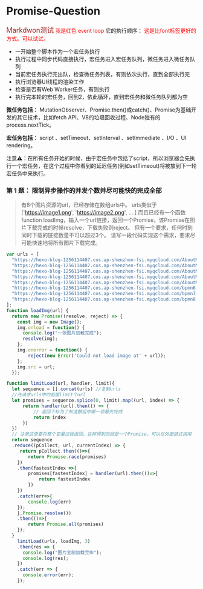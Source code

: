 # Promise-Question
<font color=#A52A2A size=4 >Markdwon测试</font>
<font color=red>我是红色</font>
<font color=red> event loop </font>它的执行顺序：
<span style="color:red;">这是比font标签更好的方式。可以试试。</span>
+ 一开始整个脚本作为一个宏任务执行
+ 执行过程中同步代码直接执行，宏任务进入宏任务队列，微任务进入微任务队列
+ 当前宏任务执行完出队，检查微任务列表，有则依次执行，直到全部执行完
+ 执行浏览器UI线程的渲染工作
+ 检查是否有Web Worker任务，有则执行
+ 执行完本轮的宏任务，回到2，依此循环，直到宏任务和微任务队列都为空

**微任务包括：** MutationObserver、Promise.then()或catch()、Promise为基础开发的其它技术，比如fetch API、V8的垃圾回收过程、Node独有的process.nextTick。

**宏任务包括：** script 、setTimeout、setInterval 、setImmediate 、I/O 、UI rendering。

注意⚠️：在所有任务开始的时候，由于宏任务中包括了script，所以浏览器会先执行一个宏任务，在这个过程中你看到的延迟任务(例如setTimeout)将被放到下一轮宏任务中来执行。


### 第 1 题： 限制异步操作的并发个数并尽可能快的完成全部

> 有8个图片资源的url，已经存储在数组urls中。
> urls类似于['https://image1.png', 'https://image2.png', ....]
> 而且已经有一个函数function loadImg，输入一个url链接，返回一个Promise，该Promise在图片下载完成的时候resolve，下载失败则reject。
> 但有一个要求，任何时刻同时下载的链接数量不可以超过3个。
> 请写一段代码实现这个需求，要求尽可能快速地将所有图片下载完成。

```js
var urls = [
  "https://hexo-blog-1256114407.cos.ap-shenzhen-fsi.myqcloud.com/AboutMe-painting1.png",
  "https://hexo-blog-1256114407.cos.ap-shenzhen-fsi.myqcloud.com/AboutMe-painting2.png",
  "https://hexo-blog-1256114407.cos.ap-shenzhen-fsi.myqcloud.com/AboutMe-painting3.png",
  "https://hexo-blog-1256114407.cos.ap-shenzhen-fsi.myqcloud.com/AboutMe-painting4.png",
  "https://hexo-blog-1256114407.cos.ap-shenzhen-fsi.myqcloud.com/AboutMe-painting5.png",
  "https://hexo-blog-1256114407.cos.ap-shenzhen-fsi.myqcloud.com/bpmn6.png",
  "https://hexo-blog-1256114407.cos.ap-shenzhen-fsi.myqcloud.com/bpmn7.png",
  "https://hexo-blog-1256114407.cos.ap-shenzhen-fsi.myqcloud.com/bpmn8.png",
];
function loadImg(url) {
  return new Promise((resolve, reject) => {
    const img = new Image();
    img.onload = function() {
      console.log("一张图片加载完成");
      resolve(img);
    };
    img.onerror = function() {
    	reject(new Error('Could not load image at' + url));
    };
    img.src = url;
  });

```
```js
function limitLoad(url, handler, limit){
  let sequence = [].concat(urls) //复制urls
  //先请求urls中的前面limit个url
  let promises = sequence.splice(0, limit).map((url, index) => {
      return handler(url).then(() => {
          // 返回下标为了知道数组中哪一项最先完成
          return index
      })
  })
  // 注意这里要将整个变量过程返回，这样得到的就是一个Promise，可以在外面链式调用
  return sequence
  .reduce((pCollect, url, currentIndex) => {
     return pCollect.then(()=>{
        return Promise.race(promises)
    })
    .then(fastestIndex =>{
        promises[fastestIndex] = handler(url).then(()=>{
            return fastestIndex
        })
    })
    .catch(err=>{
        console.log(err)
    });
    },Promise.resolve())
    .then(()=>{
        return Promise.all(promises)
    });  
  }
    limitLoad(urls, loadImg, 3)
    .then(res => {
      console.log("图片全部加载完毕");
      console.log(res);
    })
    .catch(err => {
      console.error(err);
    });

```

<br/>
